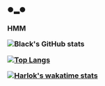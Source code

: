 ### ●▂●

<h3> HMM

![Black's GitHub stats](https://github-readme-stats.vercel.app/api?username=gabriel-on&show_icons=true&theme=tokyonight)

[![Top Langs](https://github-readme-stats.vercel.app/api/top-langs/?username=gabriel-on&layout=donut)](https://github.com/gabriel-on/github-readme-stats)

[![Harlok's wakatime stats](https://github-readme-stats.vercel.app/api/wakatime?username=gabriel-on)](https://github.com/gabriel-on/github-readme-stats)
